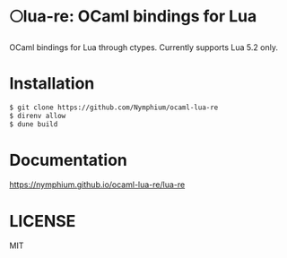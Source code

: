🌕️lua-re: OCaml bindings for Lua
===

OCaml bindings for Lua through ctypes.
Currently supports Lua 5.2 only.

# Installation
<!-- $MDX skip -->
```bash
$ git clone https://github.com/Nymphium/ocaml-lua-re
$ direnv allow
$ dune build
```

# Documentation
https://nymphium.github.io/ocaml-lua-re/lua-re

# LICENSE
MIT
